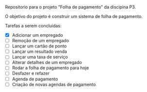 Repositorio para o projeto "Folha de pagamento" da discipina P3.

O objetivo do projeto é construir um sistema de folha de pagamento.


Tarefas a serem concluidas:
- [x] Adicionar um empregado
- [ ] Remoção de um empregado
- [ ] Lançar um cartão de ponto
- [ ] Lançar um resultado venda
- [ ] Lançar uma taxa de serviço
- [ ] Alterar detalhes de um empregado
- [ ] Rodar a folha de pagamento para hoje
- [ ] Desfazer e refazer
- [ ] Agenda de pagamento
- [ ] Criação de novas agendas de pagamento
